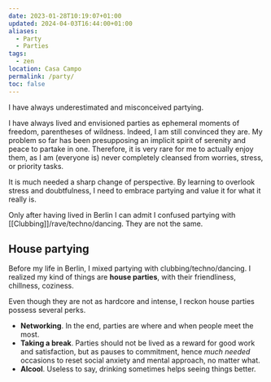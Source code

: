```yaml
---
date: 2023-01-28T10:19:07+01:00
updated: 2024-04-03T16:44:00+01:00
aliases:
  - Party
  - Parties
tags:
  - zen
location: Casa Campo
permalink: /party/
toc: false
---
```

I have always underestimated and misconceived partying.

I have always lived and envisioned parties as ephemeral moments of freedom, parentheses of wildness. Indeed, I am still convinced they are. My problem so far has been presupposing an implicit spirit of serenity and peace to partake in one. Therefore, it is very rare for me to actually enjoy them, as I am (everyone is) never completely cleansed from worries, stress, or priority tasks.

It is much needed a sharp change of perspective. By learning to overlook stress and doubtfulness, I need to embrace partying and value it for what it really is.

Only after having lived in Berlin I can admit I confused partying with [[Clubbing]]/rave/techno/dancing. They are not the same.

## House partying

Before my life in Berlin, I mixed partying with clubbing/techno/dancing. I realized my kind of things are **house parties**, with their friendliness, chillness, coziness.

Even though they are not as hardcore and intense, I reckon house parties possess several perks.

- **Networking**. In the end, parties are where and when people meet the most.
- **Taking a break**. Parties should not be lived as a reward for good work and satisfaction, but as pauses to commitment, hence *much needed* occasions to reset social anxiety and mental approach, no matter what.
- **Alcool**. Useless to say, drinking sometimes helps seeing things better.

